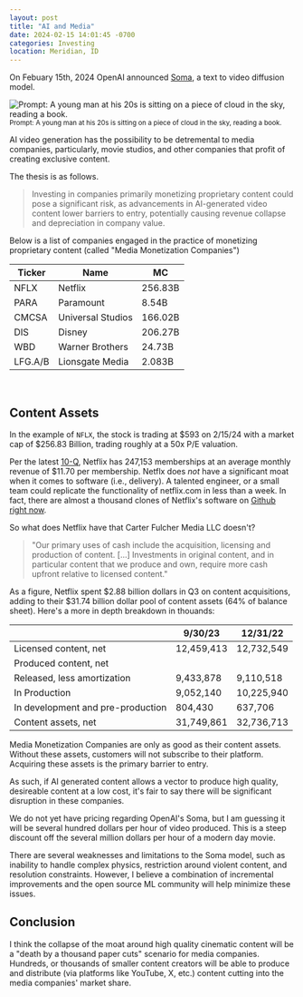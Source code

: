 ```yaml
---
layout: post
title: "AI and Media"
date: 2024-02-15 14:01:45 -0700
categories: Investing
location: Meridian, ID
---
```


On Febuary 15th, 2024 OpenAI announced [Soma](https://openai.com/soma), a text to video diffusion model.

![Prompt: A young man at his 20s is sitting on a piece of cloud in the sky, reading a book.
](/images/manoncloud.gif)<br/>
<small>Prompt: A young man at his 20s is sitting on a piece of cloud in the sky, reading a book.</small>

AI video generation has the possibility to be detremental to media companies, particularly, movie studios, and other companies that profit of creating exclusive content.

The thesis is as follows.

> Investing in companies primarily monetizing proprietary content could pose a significant risk, as advancements in AI-generated video content lower barriers to entry, potentially causing revenue collapse and depreciation in company value.

Below is a list of companies engaged in the practice of monetizing proprietary content (called "Media Monetization Companies")
<br/>

| Ticker  | Name              | MC      |
| ------- | ----------------- | ------- |
| NFLX    | Netflix           | 256.83B |
| PARA    | Paramount         | 8.54B   |
| CMCSA   | Universal Studios | 166.02B |
| DIS     | Disney            | 206.27B |
| WBD     | Warner Brothers   | 24.73B  |
| LFG.A/B | Lionsgate Media   | 2.083B  |

<br/>

## Content Assets

In the example of `NFLX`, the stock is trading at $593 on 2/15/24 with a market cap of $256.83 Billion, trading roughly at a 50x P/E valuation.

Per the latest [10-Q](https://www.sec.gov/ixviewer/ix.html?doc=/Archives/edgar/data/0001065280/000106528023000273/nflx-20230930.htm), Netflix has 247,153 memberships at an average monthly revenue of $11.70 per membership. Netflx does _not_ have a significant moat when it comes to software (i.e., delivery). A talented engineer, or a small team could replicate the functionality of netflix.com in less than a week. In fact, there are almost a thousand clones of Netflix's software on [Github right now](https://github.com/topics/netflix-clone).

So what does Netflix have that Carter Fulcher Media LLC doesn't?

> "Our primary uses of cash include the acquisition, licensing and production of content. [...] Investments in original content, and in particular content that we produce and own, require more cash upfront relative to licensed content."

As a figure, Netflix spent $2.88 billion dollars in Q3 on content acquisitions, adding to their $31.74 billion dollar pool of content assets (64% of balance sheet). Here's a more in depth breakdown in thouands:<br/>

|                                   | 9/30/23    | 12/31/22   |
| --------------------------------- | ---------- | ---------- |
| Licensed content, net             | 12,459,413 | 12,732,549 |
| Produced content, net             |            |            |
| Released, less amortization       | 9,433,878  | 9,110,518  |
| In Production                     | 9,052,140  | 10,225,940 |
| In development and pre-production | 804,430    | 637,706    |
| Content assets, net               | 31,749,861 | 32,736,713 |

Media Monetization Companies are only as good as their content assets. Without these assets, customers will not subscribe to their platform. Acquiring these assets is the primary barrier to entry.

As such, if AI generated content allows a vector to produce high quality, desireable content at a low cost, it's fair to say there will be significant disruption in these companies.

We do not yet have pricing regarding OpenAI's Soma, but I am guessing it will be several hundred dollars per hour of video produced. This is a steep discount off the several million dollars per hour of a modern day movie.

There are several weaknesses and limitations to the Soma model, such as inability to handle complex physics, restriction around violent content, and resolution constraints. However, I believe a combination of incremental improvements and the open source ML community will help minimize these issues.

## Conclusion

I think the collapse of the moat around high quality cinematic content will be a "death by a thousand paper cuts" scenario for media companies. Hundreds, or thousands of smaller content creators will be able to produce and distribute (via platforms like YouTube, X, etc.) content cutting into the media companies' market share.
